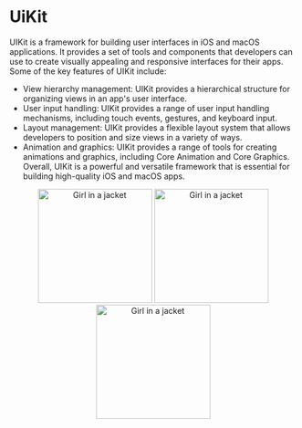 # UiKit

UIKit is a framework for building user interfaces in iOS and macOS applications. 
It provides a set of tools and components that developers can use to create visually 
appealing and responsive interfaces for their apps. Some of the key features of UIKit include:

- View hierarchy management: UIKit provides a hierarchical structure for organizing views in an app's user interface.
- User input handling: UIKit provides a range of user input handling mechanisms, including touch events, gestures, and keyboard input.
- Layout management: UIKit provides a flexible layout system that allows developers to position and size views in a variety of ways.
- Animation and graphics: UIKit provides a range of tools for creating animations and graphics, including Core Animation and Core Graphics.
Overall, UIKit is a powerful and versatile framework that is essential for building high-quality iOS and macOS apps.
<div id="header" align="center">
<img src="https://github.com/MrCronkite/UiKit/assets/25368260/f74366e4-eca8-43df-a00f-d7b992cfb9bc" alt="Girl in a jacket" width="200">
<img src="https://github.com/MrCronkite/UiKit/assets/25368260/f74366e4-eca8-43df-a00f-d7b992cfb9bc" alt="Girl in a jacket" width="200">
<img src="https://github.com/MrCronkite/UiKit/assets/25368260/f74366e4-eca8-43df-a00f-d7b992cfb9bc" alt="Girl in a jacket" width="200">
</div>
